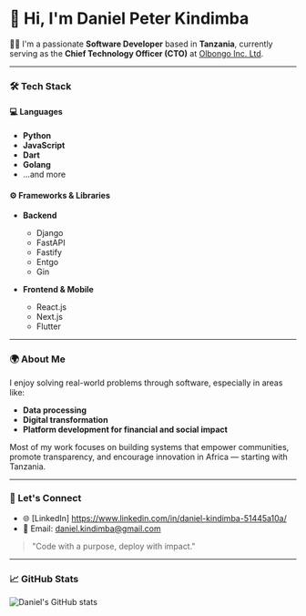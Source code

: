 # 👋 Hi, I'm Daniel Peter Kindimba

👨‍💻 I'm a passionate **Software Developer** based in **Tanzania**, currently serving as the **Chief Technology Officer (CTO)** at [Olbongo Inc. Ltd](https://olbongo.co.tz).

---

### 🛠️ Tech Stack

#### 💻 Languages
- **Python**
- **JavaScript**
- **Dart**
- **Golang**
- ...and more

#### ⚙️ Frameworks & Libraries
- **Backend**
  - Django
  - FastAPI
  - Fastify
  - Entgo
  - Gin

- **Frontend & Mobile**
  - React.js
  - Next.js
  - Flutter

---

### 🌍 About Me

I enjoy solving real-world problems through software, especially in areas like:
- **Data processing**
- **Digital transformation**
- **Platform development for financial and social impact**

Most of my work focuses on building systems that empower communities, promote transparency, and encourage innovation in Africa — starting with Tanzania.

---

### 🚀 Let's Connect

- 🌐 [LinkedIn] https://www.linkedin.com/in/daniel-kindimba-51445a10a/
- 📨 Email: daniel.kindimba@gmail.com

> "Code with a purpose, deploy with impact."

---

### 📈 GitHub Stats

![Daniel's GitHub stats](https://github-readme-stats.vercel.app/api?username=kindimba&show_icons=true&theme=tokyonight)


